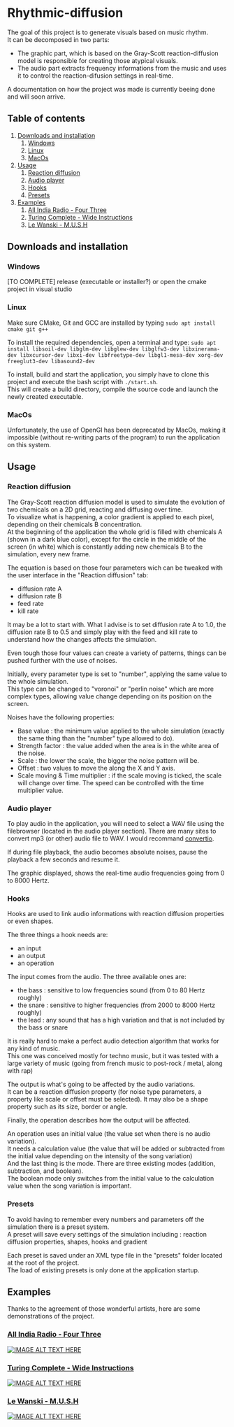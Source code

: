 # Rhythmic-diffusion

The goal of this project is to generate visuals based on music rhythm.  
It can be decomposed in two parts:

- The graphic part, which is based on the Gray-Scott reaction-diffusion model is responsible for creating those atypical visuals.  
- The audio part extracts frequency informations from the music and uses it to control the reaction-difusion settings in real-time.

A documentation on how the project was made is currently beeing done and will soon arrive.

## Table of contents
1. [Downloads and installation](#downloads-and-installation)
     1. [Windows](#windows)
     2. [Linux](#linux)
     3. [MacOs](#macos)
2. [Usage](#usage)
    1. [Reaction diffusion](#reaction-diffusion)
    2. [Audio player](#audio-player)
    3. [Hooks](#hooks)
    4. [Presets](#presets)
3. [Examples](#examples)
    1. [All India Radio - Four Three](#all-india-radio---four-three)
    2. [Turing Complete - Wide Instructions](#turing-complete---wide-instructions)
    3. [Le Wanski - M.U.S.H](#le-wanski---mush)

## Downloads and installation

### Windows
[TO COMPLETE] release (executable or installer?) or open the cmake project in visual studio
### Linux
Make sure CMake, Git and GCC are installed by typing ```sudo apt install cmake git g++```

To install the required dependencies, open a terminal and type: 
```sudo apt install libsoil-dev libglm-dev libglew-dev libglfw3-dev libxinerama-dev libxcursor-dev libxi-dev libfreetype-dev libgl1-mesa-dev xorg-dev freeglut3-dev libasound2-dev```

To install, build and start the application, you simply have to clone this project and execute the bash script with ```./start.sh```.  
This will create a build directory, compile the source code and launch the newly created executable.


### MacOs
Unfortunately, the use of OpenGl has been deprecated by MacOs, making it impossible (without re-writing parts of the program) to run the application on this system.

## Usage

### Reaction diffusion

The Gray-Scott reaction diffusion model is used to simulate the evolution of two chemicals on a 2D grid, reacting and diffusing over time.  
To visualize what is happening, a color gradient is applied to each pixel, depending on their chemicals B concentration.  
At the beginning of the application the whole grid is filled with chemicals A (shown in a dark blue color), except for the circle in the middle of the screen (in white) which is constantly adding new chemicals B to the simulation, every new frame.

The equation is based on those four parameters wich can be tweaked with the user interface in the "Reaction diffusion" tab:

-  diffusion rate A
-  diffusion rate B
-  feed rate
-  kill rate

It may be a lot to start with. What I advise is to set diffusion rate A to 1.0, the diffusion rate B to 0.5 and simply play with the feed and kill rate to understand how the changes affects the simulation.
 
Even tough those four values can create a variety of patterns, things can be pushed further with the use of noises.  

Initially, every parameter type is set to "number", applying the same value to the whole simulation.  
This type can be changed to "voronoi" or "perlin noise" which are more complex types, allowing value change depending on its position on the screen.  

Noises have the following properties: 
-  Base value : the minimum value applied to the whole simulation (exactly the same thing than the "number" type allowed to do).
-  Strength factor : the value added when the area is in the white area of the noise.
-  Scale : the lower the scale, the bigger the noise pattern will be.
-  Offset : two values to move the along the X and Y axis.
-  Scale moving & Time multiplier : if the scale moving is ticked, the scale will change over time. The speed can be controlled with the time multiplier value.

### Audio player
To play audio in the application, you will need to select a WAV file using the filebrowser (located in the audio player section).
There are many sites to convert mp3 (or other) audio file to WAV. I would recommand [convertio](https://convertio.co/mp3-wav/).

If during file playback, the audio becomes absolute noises, pause the playback a few seconds and resume it.

The graphic displayed, shows the real-time audio frequencies going from 0 to 8000 Hertz.

### Hooks
Hooks are used to link audio informations with reaction diffusion properties or even shapes.

The three things a hook needs are: 

-  an input
-  an output
-  an operation

The input comes from the audio. The three available ones are:

-  the bass : sensitive to low frequencies sound (from 0 to 80 Hertz roughly)
-  the snare : sensitive to higher frequencies (from 2000 to 8000 Hertz roughly)
-  the lead : any sound that has a high variation and that is not included by the bass or snare

It is really hard to make a perfect audio detection algorithm that works for any kind of music.  
This one was conceived mostly for techno music, but it was tested with a large variety of music (going from french music to post-rock / metal, along with rap)

The output is what's going to be affected by the audio variations.  
It can be a reaction diffusion property (for noise type parameters, a property like scale or offset must be selected).
It may also be a shape property such as its size, border or angle.

Finally, the operation describes how the output will be affected.

An operation uses an initial value (the value set when there is no audio variation).  
It needs a calculation value (the value that will be added or subtracted from the initial value depending on the intensity of the song variation)  
And the last thing is the mode. There are three existing modes (addition, subtraction, and boolean).  
The boolean mode only switches from the initial value to the calculation value when the song variation is important.


### Presets

To avoid having to remember every numbers and parameters off the simulation there is a preset system.  
A preset will save every settings of the simulation including : reaction diffusion properties, shapes, hooks and gradient

Each preset is saved under an XML type file in the "presets" folder located at the root of the project.  
The load of existing presets is only done at the application startup.

## Examples

Thanks to the agreement of those wonderful artists, here are some demonstrations of the project.

### [All India Radio - Four Three](https://www.youtube.com/watch?v=3SQe0BpSejE)  
[![IMAGE ALT TEXT HERE](https://img.youtube.com/vi/3SQe0BpSejE/0.jpg)](https://www.youtube.com/watch?v=3SQe0BpSejE)

### [Turing Complete - Wide Instructions](https://www.youtube.com/watch?v=91rTficMgYI)  
[![IMAGE ALT TEXT HERE](https://img.youtube.com/vi/91rTficMgYI/0.jpg)](https://www.youtube.com/watch?v=91rTficMgYI)  

### [Le Wanski - M.U.S.H](https://www.youtube.com/watch?v=8RGCyEbmk78)  
[![IMAGE ALT TEXT HERE](https://img.youtube.com/vi/8RGCyEbmk78/0.jpg)](https://www.youtube.com/watch?v=8RGCyEbmk78)  
